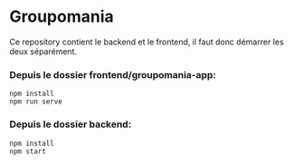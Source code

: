 # Groupomania

Ce repository contient le backend et le frontend, il faut donc démarrer les deux séparément.

### Depuis le dossier **frontend/groupomania-app**:

```
npm install
npm run serve
```

### Depuis le dossier **backend**:

```
npm install
npm start
```

